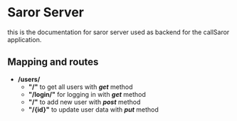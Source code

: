 # Saror Server
this is the documentation for saror server used as backend for the callSaror application.
## Mapping and routes
- **/users/**
    - **"/"** to get all users with **_get_** method
    - **"/login/"** for logging in with **_get_** method
    - **"/"** to add new user with **_post_** method
    - **"/{id}"** to update user data with **_put_** method
